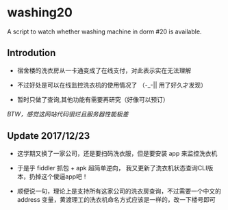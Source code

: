 # washing20
A script to watch whether washing machine in dorm #20 is available.

## Introdution

- 宿舍楼的洗衣房从一卡通变成了在线支付，对此表示实在无法理解

- 不过好处是可以在线监控洗衣机的使用情况了 （-_-|| 用了好久才发现）

- 暂时只做了查询,其他功能有需要再研究（好像可以预订）

_BTW，感觉这网站代码很烂且服务器性能极差_

## Update 2017/12/23

- 这学期又换了一家公司，还是要扫码洗衣服，但是要安装 app 来监控洗衣机

- 于是乎 fiddler 抓包 + apk 超简单逆向， 我又更新了洗衣机状态查询CLI版本，扔掉这个傻逼app吧！

- 顺便说一句，理论上是支持所有这家公司的洗衣房查询，不过需要一个中文的 address 变量，黄渡理工的洗衣机命名方式应该是一样的，改一下楼号即可
